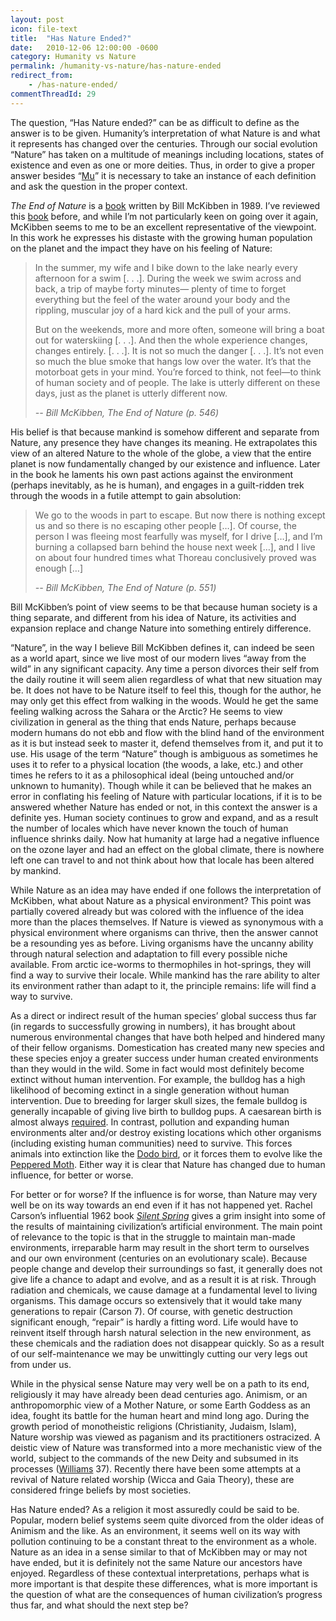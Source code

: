 ```yaml
---
layout: post
icon: file-text
title:  "Has Nature Ended?"
date:   2010-12-06 12:00:00 -0600
category: Humanity vs Nature
permalink: /humanity-vs-nature/has-nature-ended
redirect_from:
    - /has-nature-ended/
commentThreadId: 29
---
```


The question, “Has Nature ended?” can be as difficult to define as the answer is to be given. Humanity’s interpretation
of what Nature is and what it represents has changed over the centuries. Through our social evolution “Nature” has
taken on a multitude of meanings including locations, states of existence and even as one or more deities.
Thus, in order to give a proper answer besides “[Mu](http://theramshuddle.com/topic/mu-unask-the-question/)”
it is necessary to take an instance of each definition and ask the question in the proper context.

*The End of Nature* is a [book](http://billmckibben.com/end-of-nature.html) written by Bill McKibben in 1989.
I’ve reviewed this [book](/the-end-of-nature-by-bill-mckibben/) before, and while I’m not particularly keen on going over it again,
McKibben seems to me to be an excellent representative of the viewpoint. In this work he expresses his distaste with the growing
human population on the planet and the impact they have on his feeling of Nature:

> In the summer, my wife and I bike down to the lake nearly every afternoon for a
> swim [. . .]. During the week we swim across and back, a trip of maybe forty
> minutes— plenty of time to forget everything but the feel of the water around
> your body and the rippling, muscular joy of a hard kick and the pull of your arms.
>
> But on the weekends, more and more often, someone will bring a boat out for
> waterskiing [. . .]. And then the whole experience changes, changes entirely. [. . .].
> It is not so much the danger [. . .]. It’s not even so much the blue smoke that hangs
> low over the water. It’s that the motorboat gets in your mind. You’re forced to think,
> not feel—to think of human society and of people. The lake is utterly different on these
> days, just as the planet is utterly different now.
>
> <cite>-- Bill McKibben, *The End of Nature* (p. 546)</cite>

His belief is that because mankind is somehow different and separate from Nature, any presence they have changes its meaning.
He extrapolates this view of an altered Nature to the whole of the globe, a view that the entire planet is now fundamentally
changed by our existence and influence. Later in the book he laments his own past actions against the environment (perhaps
inevitably, as he is human), and engages in a guilt-ridden trek through the woods in a futile attempt to gain absolution:

> We go to the woods in part to escape. But now there is nothing except us and so there is no escaping other people […].
> Of course, the person I was fleeing most fearfully was myself, for I drive […], and I’m burning a collapsed barn behind
> the house next week […], and I live on about four hundred times what Thoreau conclusively proved was enough […]
>
> <cite>-- Bill McKibben, The End of Nature (p. 551)</cite>

Bill McKibben’s point of view seems to be that because human society is a thing separate, and different from his idea of
Nature, its activities and expansion replace and change Nature into something entirely difference.

“Nature”, in the way I believe Bill McKibben defines it, can indeed be seen as a world apart, since we live most of our
modern lives “away from the wild” in any significant capacity. Any time a person divorces their self from the daily routine
it will seem alien regardless of what that new situation may be. It does not have to be Nature itself to feel this, though
for the author, he may only get this effect from walking in the woods. Would he get the same feeling walking across the
Sahara or the Arctic? He seems to view civilization in general as the thing that ends Nature, perhaps because modern
humans do not ebb and flow with the blind hand of the environment as it is but instead seek to master it, defend themselves
from it, and put it to use. His usage of the term “Nature” though is ambiguous as sometimes he uses it to refer to a physical
location (the woods, a lake, etc.) and other times he refers to it as a philosophical ideal (being untouched and/or unknown
to humanity). Though while it can be believed that he makes an error in conflating his feeling of Nature with particular locations,
if it is to be answered whether Nature has ended or not, in this context the answer is a definite yes. Human society continues to
grow and expand, and as a result the number of locales which have never known the touch of human influence shrinks daily. Now
hat humanity at large had a negative influence on the ozone layer and had an effect on the global climate, there is nowhere left
one can travel to and not think about how that locale has been altered by mankind.

While Nature as an idea may have ended if one follows the interpretation of McKibben, what about Nature as a physical environment?
This point was partially covered already but was colored with the influence of the idea more than the places themselves. If Nature is
viewed as synonymous with a physical environment where organisms can thrive, then the answer cannot be a resounding yes as before.
Living organisms have the uncanny ability through natural selection and adaptation to fill every possible niche available. From
arctic ice-worms to thermophiles in hot-springs, they will find a way to survive their locale. While mankind has the rare ability
to alter its environment rather than adapt to it, the principle remains: life will find a way to survive.

As a direct or indirect result of the human species’ global success thus far (in regards to successfully growing in numbers),
it has brought about numerous environmental changes that have both helped and hindered many of their fellow organisms.
Domestication has created many new species and these species enjoy a greater success under human created environments than
they would in the wild. Some in fact would most definitely become extinct without human intervention. For example, the
bulldog has a high likelihood of becoming extinct in a single generation without human intervention. Due to breeding for
larger skull sizes, the female bulldog is generally incapable of giving live birth to bulldog pups. A caesarean
birth is almost always [required](http://www.bulldoginformation.com/caesarean-section.html). In contrast,
pollution and expanding human environments alter and/or destroy existing locations which other organisms (including
existing human communities) need to survive. This forces animals into extinction like the
[Dodo bird](http://davidreilly.com/dodo/background.html), or it forces them to evolve like the
[Peppered Moth](https://en.wikipedia.org/wiki/Peppered_moth_evolution). Either way it is clear that
Nature has changed due to human influence, for better or worse.

For better or for worse? If the influence is for worse, than Nature may very well be on its way towards an end even if it has not
happened yet. Rachel Carson’s influential 1962 book *[Silent Spring](https://www.amazon.com/Silent-Spring-Rachel-Carson/dp/0618249060)*
gives a grim insight into some of the results of maintaining civilization’s artificial environment. The main point of relevance
to the topic is that in the struggle to maintain man-made environments, irreparable harm may result in the short term to ourselves
and our own environment (centuries on an evolutionary scale). Because people change and develop their surroundings so fast, it
generally does not give life a chance to adapt and evolve, and as a result it is at risk. Through radiation and chemicals, we
cause damage at a fundamental level to living organisms. This damage occurs so extensively that it would take many generations to
repair (Carson 7). Of course, with genetic destruction significant enough, “repair” is hardly a fitting word. Life would have to
reinvent itself through harsh natural selection in the new environment, as these chemicals and the radiation does not disappear quickly.
So as a result of our self-maintenance we may be unwittingly cutting our very legs out from under us.

While in the physical sense Nature may very well be on a path to its end, religiously it may have already been dead centuries ago.
Animism, or an anthropomorphic view of a Mother Nature, or some Earth Goddess as an idea, fought its battle for the human heart and
mind long ago. During the growth period of monotheistic religions (Christianity, Judaism, Islam), Nature worship was viewed as paganism
and its practitioners ostracized. A deistic view of Nature was transformed into a more mechanistic view of the world, subject to the
commands of the new Deity and subsumed in its processes ([Williams](https://www.amazon.com/Problems-Materialism-Culture-Selected-Classics/dp/1859841139) 37).
Recently there have been some attempts at a revival of Nature related worship (Wicca and Gaia Theory), these are considered fringe beliefs by most societies.

Has Nature ended? As a religion it most assuredly could be said to be. Popular, modern belief systems seem quite divorced from
the older ideas of Animism and the like. As an environment, it seems well on its way with pollution continuing to be a
constant threat to the environment as a whole. Nature as an idea in a sense similar to that of McKibben may or may not
have ended, but it is definitely not the same Nature our ancestors have enjoyed. Regardless of these contextual interpretations,
perhaps what is more important is that despite these differences, what is more important is the question of what are the
consequences of human civilization’s  progress thus far, and what should the next step be?

